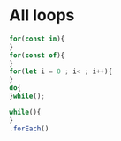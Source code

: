 # All loops

```javascript
for(const in){
}
for(const of){
}
for(let i = 0 ; i< ; i++){
}
do{
}while();

while(){
}
.forEach()

```
